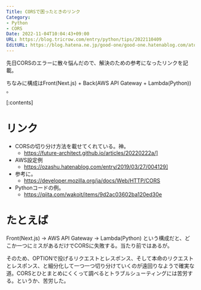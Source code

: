```yaml
---
Title: CORSで困ったときのリンク
Category:
- Python
- CORS
Date: 2022-11-04T10:04:43+09:00
URL: https://blog.tricrow.com/entry/python/tips/2022110409
EditURL: https://blog.hatena.ne.jp/good-one/good-one.hatenablog.com/atom/entry/4207112889933545871
---
```


先日CORSのエラーに散々悩んだので、解決のための参考になったリンクを記載。

ちなみに構成はFront(Next.js) + Back(AWS API Gateway + Lambda(Python)) 。

[:contents]

# リンク
  
- CORSの切り分け方法を載せてくれている。神。
  - https://future-architect.github.io/articles/20220222a/]
- AWS設定例
  - https://ozashu.hatenablog.com/entry/2019/03/27/004129]
- 参考に。
  - https://developer.mozilla.org/ja/docs/Web/HTTP/CORS
- Pythonコードの例。
  - https://qiita.com/wakoit/items/9d2ac03602ba120ed30e


# たとえば

Front(Next.js) -> AWS API Gateway -> Lambda(Python) という構成だと、どこか一つにミスがあるだけでCORSに失敗する。当たり前ではあるが。

そのため、OPTIONで投げるリクエストとレスポンス、そして本命のリクエストとレスポンス、と細分化して一つ一つ切り分けていくのが遠回りなようで確実な道。CORSとひとまとめにくくって調べるとトラブルシューティングには苦労する。というか、苦労した。
